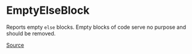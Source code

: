 # EmptyElseBlock

Reports empty `else` blocks. Empty blocks of code serve no purpose and should be removed.


[Source](https://arturbosch.github.io/detekt/empty-blocks.html#emptyelseblock)
